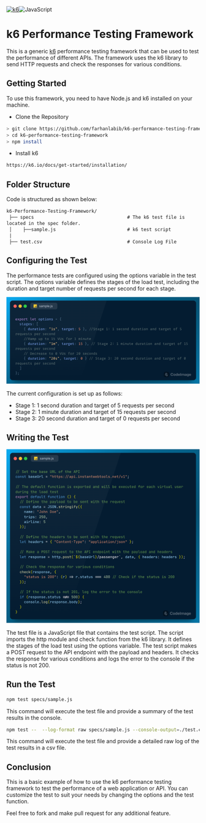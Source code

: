 [![k6](https://img.shields.io/badge/k6-7D64FF.svg?style=for-the-badge&logo=k6&logoColor=white)](https://github.com/grafana/k6)![JavaScript](https://img.shields.io/badge/JavaScript-F7DF1E.svg?style=for-the-badge&logo=JavaScript&logoColor=black)

# k6 Performance Testing Framework

This is a generic [k6](https://k6.io/) performance testing framework that can be used to test the performance of different APIs. The framework uses the k6 library to send HTTP requests and check the responses for various conditions.

## Getting Started

To use this framework, you need to have Node.js and k6 installed on your machine.

- Clone the Repository

```bash
> git clone https://github.com/farhanlabib/k6-performance-testing-framework.git
> cd k6-performance-testing-framework
> npm install
```

- Install k6

```bash
https://k6.io/docs/get-started/installation/
```
## Folder Structure

Code is structured as shown below:

```
k6-Performance-Testing-Framework/
 ├── specs                                  # The k6 test file is located in the spec folder.
 │    ├──sample.js                          # k6 test script
 |
 ├── test.csv                               # Console Log File
```
## Configuring the Test

The performance tests are configured using the options variable in the test script. The options variable defines the stages of the load test, including the duration and target number of requests per second for each stage.

![](./images/1.png)

The current configuration is set up as follows:

- Stage 1: 1 second duration and target of 5 requests per second
- Stage 2: 1 minute duration and target of 15 requests per second
- Stage 3: 20 second duration and target of 0 requests per second

## Writing the Test

![](./images/2.png)

The test file is a JavaScript file that contains the test script. The script imports the http module and check function from the k6 library. It defines the stages of the load test using the options variable. The test script makes a POST request to the API endpoint with the payload and headers. It checks the response for various conditions and logs the error to the console if the status is not 200.

## Run the Test

```bash
npm test specs/sample.js
```
This command will execute the test file and provide a summary of the test results in the console.

```bash
npm test --  --log-format raw specs/sample.js --console-output=./test.csv
```
This command will execute the test file and provide a detailed raw log of the test results in a csv file.
## Conclusion

This is a basic example of how to use the k6 performance testing framework to test the performance of a web application or API. You can customize the test to suit your needs by changing the options and the test function.

Feel free to fork and make pull request for any additional feature.

